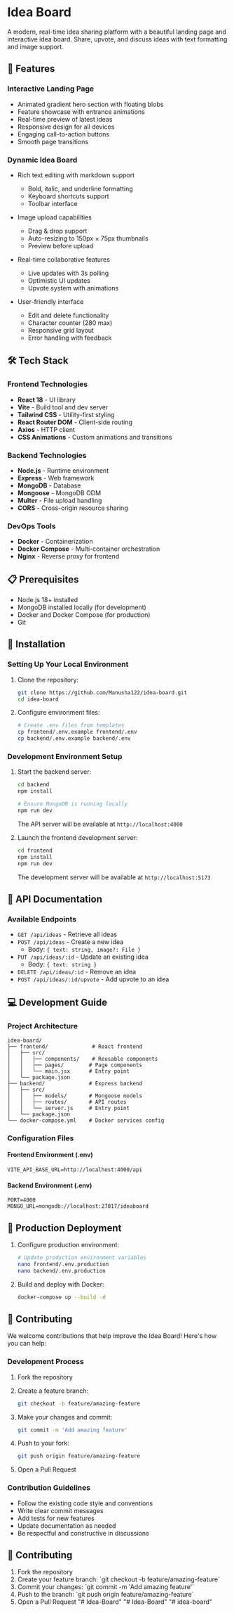 # Idea Board

A modern, real-time idea sharing platform with a beautiful landing page and interactive idea board. Share, upvote, and discuss ideas with text formatting and image support.

## 🚀 Features

### Interactive Landing Page

- Animated gradient hero section with floating blobs
- Feature showcase with entrance animations
- Real-time preview of latest ideas
- Responsive design for all devices
- Engaging call-to-action buttons
- Smooth page transitions

### Dynamic Idea Board

- Rich text editing with markdown support
  - Bold, italic, and underline formatting
  - Keyboard shortcuts support
  - Toolbar interface

- Image upload capabilities
  - Drag & drop support
  - Auto-resizing to 150px × 75px thumbnails
  - Preview before upload

- Real-time collaborative features
  - Live updates with 3s polling
  - Optimistic UI updates
  - Upvote system with animations

- User-friendly interface
  - Edit and delete functionality
  - Character counter (280 max)
  - Responsive grid layout
  - Error handling with feedback

## 🛠️ Tech Stack

### Frontend Technologies

- **React 18** - UI library
- **Vite** - Build tool and dev server
- **Tailwind CSS** - Utility-first styling
- **React Router DOM** - Client-side routing
- **Axios** - HTTP client
- **CSS Animations** - Custom animations and transitions

### Backend Technologies

- **Node.js** - Runtime environment
- **Express** - Web framework
- **MongoDB** - Database
- **Mongoose** - MongoDB ODM
- **Multer** - File upload handling
- **CORS** - Cross-origin resource sharing

### DevOps Tools

- **Docker** - Containerization
- **Docker Compose** - Multi-container orchestration
- **Nginx** - Reverse proxy for frontend

## 📋 Prerequisites

- Node.js 18+ installed
- MongoDB installed locally (for development)
- Docker and Docker Compose (for production)
- Git

## 🔧 Installation

### Setting Up Your Local Environment

1. Clone the repository:

    ```bash
    git clone https://github.com/Manusha122/idea-board.git
    cd idea-board
    ```

2. Configure environment files:

    ```bash
    # Create .env files from templates
    cp frontend/.env.example frontend/.env
    cp backend/.env.example backend/.env
    ```

### Development Environment Setup

1. Start the backend server:

    ```bash
    cd backend
    npm install
    
    # Ensure MongoDB is running locally
    npm run dev
    ```

    The API server will be available at `http://localhost:4000`

2. Launch the frontend development server:

    ```bash
    cd frontend
    npm install
    npm run dev
    ```

    The development server will be available at `http://localhost:5173`

## 🔌 API Documentation

### Available Endpoints

- `GET /api/ideas` - Retrieve all ideas
- `POST /api/ideas` - Create a new idea
  - Body: `{ text: string, image?: File }`
- `PUT /api/ideas/:id` - Update an existing idea
  - Body: `{ text: string }`
- `DELETE /api/ideas/:id` - Remove an idea
- `POST /api/ideas/:id/upvote` - Add upvote to an idea

## 💻 Development Guide

### Project Architecture

```plaintext
idea-board/
├── frontend/              # React frontend
│   ├── src/
│   │   ├── components/    # Reusable components
│   │   ├── pages/        # Page components
│   │   └── main.jsx      # Entry point
│   └── package.json
├── backend/              # Express backend
│   ├── src/
│   │   ├── models/       # Mongoose models
│   │   ├── routes/       # API routes
│   │   └── server.js     # Entry point
│   └── package.json
└── docker-compose.yml    # Docker services config
```

### Configuration Files

#### Frontend Environment (.env)

```properties
VITE_API_BASE_URL=http://localhost:4000/api
```

#### Backend Environment (.env)

```properties
PORT=4000
MONGO_URL=mongodb://localhost:27017/ideaboard
```

## 🚀 Production Deployment

1. Configure production environment:

    ```bash
    # Update production environment variables
    nano frontend/.env.production
    nano backend/.env.production
    ```

2. Build and deploy with Docker:

    ```bash
    docker-compose up --build -d
    ```

## 👥 Contributing

We welcome contributions that help improve the Idea Board! Here's how you can help:

### Development Process

1. Fork the repository
2. Create a feature branch:

    ```bash
    git checkout -b feature/amazing-feature
    ```

3. Make your changes and commit:

    ```bash
    git commit -m 'Add amazing feature'
    ```

4. Push to your fork:

    ```bash
    git push origin feature/amazing-feature
    ```

5. Open a Pull Request

### Contribution Guidelines

- Follow the existing code style and conventions
- Write clear commit messages
- Add tests for new features
- Update documentation as needed
- Be respectful and constructive in discussions



## 📝 Contributing

1. Fork the repository
2. Create your feature branch: \`git checkout -b feature/amazing-feature\`
3. Commit your changes: \`git commit -m 'Add amazing feature'\`
4. Push to the branch: \`git push origin feature/amazing-feature\`
5. Open a Pull Request
"# Idea-Board" 
"# Idea-Board" 
"# idea-board" 

